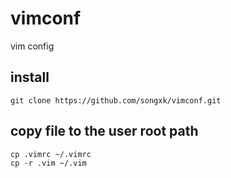 # vimconf
vim config 

## install
```
git clone https://github.com/songxk/vimconf.git
```

## copy file to the user root path
```
cp .vimrc ~/.vimrc
cp -r .vim ~/.vim
```
